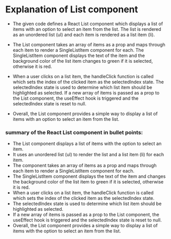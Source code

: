 # Explanation of List component

- The given code defines a React List component which displays a list of items with an option to select an item from the list. The list is rendered as an unordered list (ul) and each item is rendered as a list item (li).

- The List component takes an array of items as a prop and maps through each item to render a SingleListItem component for each. The SingleListItem component displays the text of the item and the background color of the list item changes to green if it is selected, otherwise it is red.

- When a user clicks on a list item, the handleClick function is called which sets the index of the clicked item as the selectedIndex state. The selectedIndex state is used to determine which list item should be highlighted as selected. If a new array of items is passed as a prop to the List component, the useEffect hook is triggered and the selectedIndex state is reset to null.

- Overall, the List component provides a simple way to display a list of items with an option to select an item from the list.

### summary of the React List component in bullet points:

- The List component displays a list of items with the option to select an item.
- It uses an unordered list (ul) to render the list and a list item (li) for each item.
- The component takes an array of items as a prop and maps through each item to render a SingleListItem component for each.
- The SingleListItem component displays the text of the item and changes the background color of the list item to green if it is selected, otherwise it is red.
- When a user clicks on a list item, the handleClick function is called which sets the index of the clicked item as the selectedIndex state.
- The selectedIndex state is used to determine which list item should be highlighted as selected.
- If a new array of items is passed as a prop to the List component, the useEffect hook is triggered and the selectedIndex state is reset to null.
- Overall, the List component provides a simple way to display a list of items with the option to select an item from the list.

